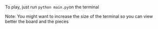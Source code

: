 To play, just run ```python main.py```on the terminal

Note: You might want to increase the size of the terminal so you can view better the board and the pieces

